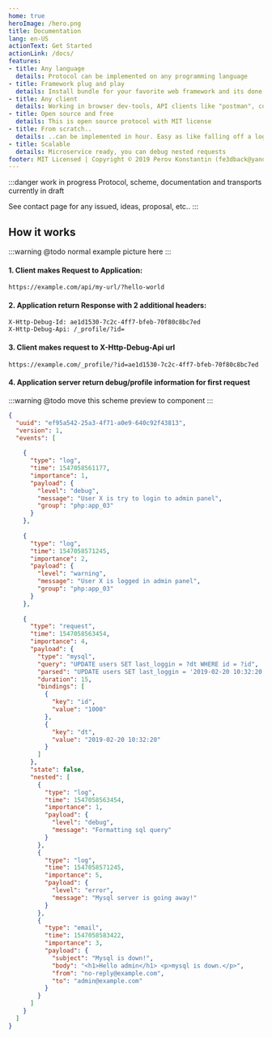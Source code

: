```yaml
---
home: true
heroImage: /hero.png
title: Documentation
lang: en-US
actionText: Get Started
actionLink: /docs/
features:
- title: Any language
  details: Protocol can be implemented on any programming language
- title: Framework plug and play
  details: Install bundle for your favorite web framework and its done
- title: Any client
  details: Working in browser dev-tools, API clients like "postman", console utils like curl, etc..
- title: Open source and free
  details: This is open source protocol with MIT license
- title: From scratch..
  details: ..can be implemented in hour. Easy as like falling off a log
- title: Scalable
  details: Microservice ready, you can debug nested requests
footer: MIT Licensed | Copyright © 2019 Perov Konstantin (fe3dback@yandex.ru)
---
```


:::danger work in progress
Protocol, scheme, documentation and transports currently in draft

See contact page for any issued, ideas, proposal, etc..
:::

## How it works

<img-centered uri="/debug-flow-preview.png" alt="Client-Server debug request"></img-centered>

:::warning
@todo normal example picture here
:::

#### 1. Client makes Request to Application:

```
https://example.com/api/my-url/?hello-world
```

#### 2. Application return Response with 2 additional headers:

```
X-Http-Debug-Id: ae1d1530-7c2c-4ff7-bfeb-70f80c8bc7ed
X-Http-Debug-Api: /_profile/?id=
```

#### 3. Client makes request to X-Http-Debug-Api url

```
https://example.com/_profile/?id=ae1d1530-7c2c-4ff7-bfeb-70f80c8bc7ed
```

#### 4. Application server return debug/profile information for first request

:::warning
@todo move this scheme preview to component
:::

```json
{
  "uuid": "ef95a542-25a3-4f71-a0e9-640c92f43813",
  "version": 1,
  "events": [
  
    {
      "type": "log",
      "time": 1547058561177,
      "importance": 1,
      "payload": {
        "level": "debug",
        "message": "User X is try to login to admin panel",
        "group": "php:app_03"
      }
    },
    
    {
      "type": "log",
      "time": 1547058571245,
      "importance": 2,
      "payload": {
        "level": "warning",
        "message": "User X is logged in admin panel",
        "group": "php:app_03"
      }
    },
    
    {
      "type": "request",
      "time": 1547058563454,
      "importance": 4,
      "payload": {
        "type": "mysql",
        "query": "UPDATE users SET last_loggin = ?dt WHERE id = ?id",
        "parsed": "UPDATE users SET last_loggin = '2019-02-20 10:32:20' WHERE id = 1000",
        "duration": 15,
        "bindings": [
          {
            "key": "id",
            "value": "1000"
          },
          {
            "key": "dt",
            "value": "2019-02-20 10:32:20"
          }
        ]
      },
      "state": false,
      "nested": [
        {
          "type": "log",
          "time": 1547058563454,
          "importance": 1,
          "payload": {
            "level": "debug",
            "message": "Formatting sql query"
          }
        },
        {
          "type": "log",
          "time": 1547058571245,
          "importance": 5,
          "payload": {
            "level": "error",
            "message": "Mysql server is going away!"
          }
        },
        {
          "type": "email",
          "time": 1547058583422,
          "importance": 3,
          "payload": {
            "subject": "Mysql is down!",
            "body": "<h1>Hello admin</h1> <p>mysql is down.</p>",
            "from": "no-reply@example.com",
            "to": "admin@example.com"
          }
        }
      ]
    }
  ]
}
```

<primary-link target="/docs/scheme/" title="View scheme"/>
